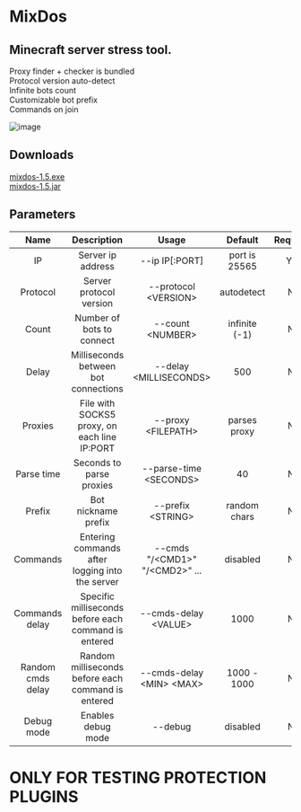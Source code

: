 # MixDos
## Minecraft server stress tool.
Proxy finder + checker is bundled <br>
Protocol version auto-detect <br>
Infinite bots count <br>
Customizable bot prefix <br>
Commands on join <br>

![image](https://github.com/MeexReay/mixdos/assets/127148610/d7ee6657-401d-4298-a5bd-0d8ba86a33d0)

## Downloads
[mixdos-1.5.exe](https://github.com/MeexReay/mixdos/releases/download/1.5/mixdos-1.5.exe) <br>
[mixdos-1.5.jar](https://github.com/MeexReay/mixdos/releases/download/1.5/mixdos-1.5.jar)

## Parameters
|      **Name**     |                    **Description**                   |            **Usage**           |  **Default**  | **Required** |
|:-----------------:|:----------------------------------------------------:|:------------------------------:|:-------------:|:------------:|
| IP                | Server ip address                                    | --ip IP[:PORT]                 | port is 25565 | Yes          |
| Protocol          | Server protocol version                              | --protocol \<VERSION\>           | autodetect    | No           |
| Count             | Number of bots to connect                            | --count \<NUMBER\>               | infinite (-1) | No           |
| Delay             | Milliseconds between bot connections                 | --delay \<MILLISECONDS\>         | 500           | No           |
| Proxies           | File with SOCKS5 proxy, on each line IP:PORT         | --proxy \<FILEPATH\>             | parses proxy  | No           |
| Parse time        | Seconds to parse proxies                             | --parse-time \<SECONDS\>         | 40            | No           |
| Prefix            | Bot nickname prefix                                  | --prefix \<STRING\>              | random chars  | No           |
| Commands          | Entering commands after logging into the server      | --cmds "/\<CMD1>" "/\<CMD2\>" ... | disabled      | No           |
| Commands delay    | Specific milliseconds before each command is entered | --cmds-delay \<VALUE\>           | 1000          | No           |
| Random cmds delay | Random milliseconds before each command is entered   | --cmds-delay \<MIN\> \<MAX\>       | 1000 - 1000   | No           |
| Debug mode        | Enables debug mode                                   | --debug                        | disabled      | No           |

# ONLY FOR TESTING PROTECTION PLUGINS
